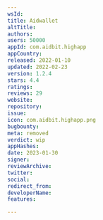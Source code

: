 ```yaml
---
wsId: 
title: Aidwallet
altTitle: 
authors: 
users: 50000
appId: com.aidbit.highapp
appCountry: 
released: 2022-01-10
updated: 2022-02-23
version: 1.2.4
stars: 4.4
ratings: 
reviews: 29
website: 
repository: 
issue: 
icon: com.aidbit.highapp.png
bugbounty: 
meta: removed
verdict: wip
appHashes: 
date: 2023-01-30
signer: 
reviewArchive: 
twitter: 
social: 
redirect_from: 
developerName: 
features: 

---
```


